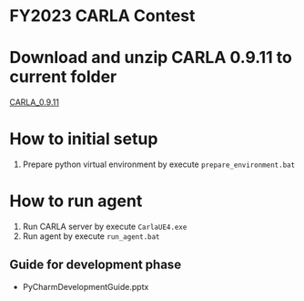 # FY2023 CARLA Contest

# Download and unzip CARLA 0.9.11 to current folder 
[CARLA_0.9.11](https://carla-releases.s3.eu-west-3.amazonaws.com/Windows/CARLA_0.9.11.zip)

# How to initial setup
1. Prepare python virtual environment by execute `prepare_environment.bat`

# How to run agent
1. Run CARLA server by execute `CarlaUE4.exe`
2. Run agent by execute `run_agent.bat`

## Guide for development phase
- PyCharmDevelopmentGuide.pptx